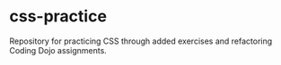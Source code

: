# css-practice

Repository for practicing CSS through added exercises and refactoring Coding Dojo assignments.

